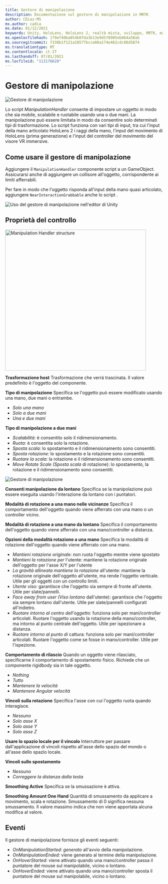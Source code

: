 ```yaml
---
title: Gestore di manipolazione
description: Documentazione sul gestore di manipolazione in MRTK
author: CDiaz-MS
ms.author: cadia
ms.date: 01/12/2021
keywords: Unity, HoloLens, HoloLens 2, realtà mista, sviluppo, MRTK, manipolazione,
ms.openlocfilehash: 179ef40ba054b0fda3b13e9d578905eb064a58ab
ms.sourcegitcommit: f338b1f121a10577bcce08a174e462cdc86d5874
ms.translationtype: MT
ms.contentlocale: it-IT
ms.lasthandoff: 07/01/2021
ms.locfileid: "113176628"
---
```

# <a name="manipulation-handler"></a>Gestore di manipolazione

![Gestore di manipolazione](../images/manipulation-handler/MRTK_Manipulation_Main.png)

Lo script *ManipulationHandler* consente di impostare un oggetto in modo che sia mobile, scalabile e ruotabile usando una o due mani. La manipolazione può essere limitata in modo da consentire solo determinati tipi di trasformazione. Lo script funziona con vari tipi di input, tra cui l'input della mano articolato HoloLens 2 i raggi della mano, l'input del movimento di HoloLens (prima generazione) e l'input del controller del movimento del visore VR immersive.

## <a name="how-to-use-the-manipulation-handler"></a>Come usare il gestore di manipolazione

Aggiungere il `ManipulationHandler` componente script a un GameObject. Assicurarsi anche di aggiungere un collisore all'oggetto, corrispondente ai limiti afferrabili.

Per fare in modo che l'oggetto risponda all'input della mano quasi articolato, aggiungere `NearInteractionGrabbable` anche lo script .

![Uso del gestore di manipolazione nell'editor di Unity](../images/manipulation-handler/MRTK_ManipulationHandler_Howto.png)

## <a name="inspector-properties"></a>Proprietà del controllo

<img src="../images/manipulation-handler/MRTK_ManipulationHandler_Structure.png" width="450" alt="Manipulation Handler structure">

**Trasformazione host** Trasformazione che verrà trascinata. Il valore predefinito è l'oggetto del componente.

**Tipo di manipolazione** Specifica se l'oggetto può essere modificato usando una mano, due mani o entrambe.

* *Solo una mano*
* *Solo a due mani*
* *Una e due mani*

**Tipo di manipolazione a due mani**

* *Scalabilità:* è consentito solo il ridimensionamento.
* *Ruota:* è consentita solo la rotazione.
* *Sposta scala:* lo spostamento e il ridimensionamento sono consentiti.
* *Sposta rotazione:* lo spostamento e la rotazione sono consentiti.
* *Ruotare la scala:* la rotazione e il ridimensionamento sono consentiti.
* *Move Rotate Scale (Sposta scala* di rotazione): lo spostamento, la rotazione e il ridimensionamento sono consentiti.

![Gestore di manipolazione](../images/manipulation-handler/MRTK_ManipulationHandler_TwoHanded.jpg)

**Consenti manipolazione da lontano** Specifica se la manipolazione può essere eseguita usando l'interazione da lontano con i puntatori.

**Modalità di rotazione a una mano nelle vicinanze** Specifica il comportamento dell'oggetto quando viene afferrato con una mano o un controller vicino.

**Modalità di rotazione a una mano da lontano** Specifica il comportamento dell'oggetto quando viene afferrato con una mano/controller a distanza.

**Opzioni della modalità rotazione a una mano** Specifica la modalità di rotazione dell'oggetto quando viene afferrato con una mano.

* *Mantieni rotazione originale:* non ruota l'oggetto mentre viene spostato
* *Mantieni la rotazione per* l'utente: mantiene la rotazione originale dell'oggetto per l'asse X/Y per l'utente
* *La gravità allineata mantiene la rotazione* all'utente: mantiene la rotazione originale dell'oggetto all'utente, ma rende l'oggetto verticale. Utile per gli oggetti con un controllo limiti.
* *Utente viso:* garantisce che l'oggetto sia sempre di fronte all'utente. Utile per slate/pannelli.
* *Face away from user (Viso lontano* dall'utente): garantisce che l'oggetto sia sempre lontano dall'utente. Utile per slate/pannelli configurati all'indietro.
* *Ruotare intorno al centro dell'oggetto:* funziona solo per mani/controller articolati. Ruotare l'oggetto usando la rotazione della mano/controller, ma intorno al punto centrale dell'oggetto. Utile per ispezionare a distanza.
* *Ruotare intorno al punto di* cattura: funziona solo per mani/controller articolati. Ruotare l'oggetto come se fosse in mano/controller. Utile per l'ispezione.

**Comportamento di rilascio** Quando un oggetto viene rilasciato, specificarne il comportamento di spostamento fisico. Richiede che un componente rigidbody sia in tale oggetto.

* *Nothing*
* *Tutto*
* *Mantenere la velocità*
* *Mantenere Angular velocità*

**Vincoli sulla rotazione** Specifica l'asse con cui l'oggetto ruota quando interagisce.

* *Nessuno*
* *Solo asse X*
* *Solo asse Y*
* *Solo asse Z*

**Usare lo spazio locale per il vincolo** Interruttore per passare dall'applicazione di vincoli rispetto all'asse dello spazio del mondo o all'asse dello spazio locale.

**Vincoli sullo spostamento**

* *Nessuno*
* *Correggere la distanza dalla testa*

**Smoothing Active** Specifica se la smussazione è attiva.

**Smoothing Amount One Hand** Quantità di smussamento da applicare a movimento, scala e rotazione. Smussamento di 0 significa nessuna smussamento. Il valore massimo indica che non viene apportata alcuna modifica al valore.

## <a name="events"></a>Eventi

Il gestore di manipolazione fornisce gli eventi seguenti:

* *OnManipulationStarted: generato* all'avvio della manipolazione.
* *OnManipulationEnded:* viene generato al termine della manipolazione.
* *OnHoverStarted:* viene attivato quando una mano/controller passa il puntatore del mouse sul manipolabile, vicino o lontano.
* *OnHoverEnded:* viene attivato quando una mano/controller sposta il puntatore del mouse sul manipolabile, vicino o lontano.
